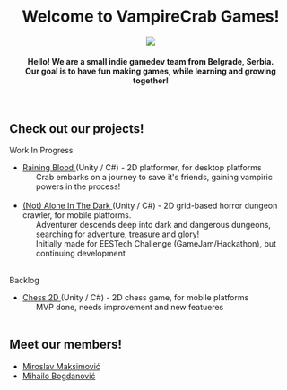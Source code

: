 <div align="center">
    <h1>Welcome to VampireCrab Games!</h1>
    <img src="https://user-images.githubusercontent.com/57428230/227219018-951084b3-8a4b-45ad-8c90-3a8ea5ad95b7.png" />
    <h4> Hello! We are a small indie gamedev team from Belgrade, Serbia. 
    <br> Our goal is to have fun making games, while learning and growing together!</h4>
    <br>
</div>
<div>
    <h2>Check out our projects!</h2>
<!--     <p> Released </p>
    <ul>
        <li> <a href="" target="_blank">  </a>
            <ul>  </ul>
        </li>
        <br>
    </ul> -->
    <p> Work In Progress </p>
    <ul>
        <li> <a href="https://github.com/VampireCrab-Games/Raining-Blood/tree/develop" target="_blank"> Raining Blood </a> (Unity / C#) - 2D platformer, for desktop platforms
            <ul> Crab embarks on a journey to save it's friends, gaining vampiric powers in the process! </ul>
        </li>
        <br>
        <li> <a href="https://github.com/VampireCrab-Competitions/EESTech-Hakaton-2023" target="_blank"> (Not) Alone In The Dark </a> (Unity / C#) - 2D grid-based horror dungeon crawler, for mobile platforms. 
            <ul> Adventurer descends deep into dark and dangerous dungeons, searching for adventure, treasure and glory! </ul>
            <ul> Initially made for EESTech Challenge (GameJam/Hackathon), but continuing development </ul>
        </li>
        <br>
    </ul>
    <p> Backlog </p>
    <ul>
        <li> <a href="https://github.com/VampireCrab-Games/Chess-2D" target="_blank"> Chess 2D </a> (Unity / C#) - 2D chess game, for mobile platforms
            <ul> MVP done, needs improvement and new featueres</ul>
        </li>
        <br>
    </ul>
    
</div>
<div align="left">
    <h2>Meet our members!</h2>
    <ul>
        <li><a href="https://www.github.com/Mikros1999" target="_blank" rel="noopener noreferrer"> Miroslav Maksimović </a></li>
        <li><a href="https://www.github.com/crknuchu" target="_blank" rel="noopener noreferrer"> Mihailo Bogdanović </a></li>
        <!-- <li><a href="https://www.github.com/TatjanaKnezevic" target="_blank" rel="noopener noreferrer"> Tatjana Knežević </a></li> -->
    </ul>
    <br>
</div>
